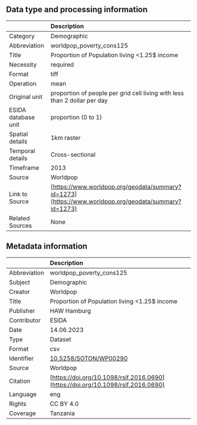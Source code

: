 ## Data type and processing information 

|                     | Description                                                                                          |
|:--------------------|:-----------------------------------------------------------------------------------------------------|
| Category            | Demographic                                                                                          |
| Abbreviation        | worldpop_poverty_cons125                                                                             |
| Title               | Proportion of Population living  <1.25$ income                                                       |
| Necessity           | required                                                                                             |
| Format              | tiff                                                                                                 |
| Operation           | mean                                                                                                 |
| Original unit       | proportion of people per grid cell living with less than 2 dollar per day                            |
| ESIDA database unit | proportion (0 to 1)                                                                                  |
| Spatial details     | 1km raster                                                                                           |
| Temporal details    | Cross-sectional                                                                                      |
| Timeframe           | 2013                                                                                                 |
| Source              | Worldpop                                                                                             |
| Link to Source      | [https://www.worldpop.org/geodata/summary?id=1273](https://www.worldpop.org/geodata/summary?id=1273) |
| Related Sources     | None                                                                                                 |

## Metadata information 

|              | Description                                                                      |
|:-------------|:---------------------------------------------------------------------------------|
| Abbreviation | worldpop_poverty_cons125                                                         |
| Subject      | Demographic                                                                      |
| Creator      | Worldpop                                                                         |
| Title        | Proportion of Population living  <1.25$ income                                   |
| Publisher    | HAW Hamburg                                                                      |
| Contributor  | ESIDA                                                                            |
| Date         | 14.06.2023                                                                       |
| Type         | Dataset                                                                          |
| Format       | csv                                                                              |
| Identifier   | [10.5258/SOTON/WP00290](https://doi.org/10.5258/SOTON/WP00290)                   |
| Source       | Worldpop                                                                         |
| Citation     | [https://doi.org/10.1098/rsif.2016.0690](https://doi.org/10.1098/rsif.2016.0690) |
| Language     | eng                                                                              |
| Rights       | CC BY 4.0                                                                        |
| Coverage     | Tanzania                                                                         |